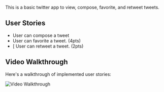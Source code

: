 This is a basic twitter app to view, compose, favorite, and retweet tweets.


## User Stories

- User can compose a tweet
- User can favorite a tweet. (4pts)
- [ User can retweet a tweet. (2pts)



## Video Walkthrough

Here's a walkthrough of implemented user stories:

<img src='http://g.recordit.co/g42BxjhhKD.gif' title='Video Walkthrough' width='' alt='Video Walkthrough' />

